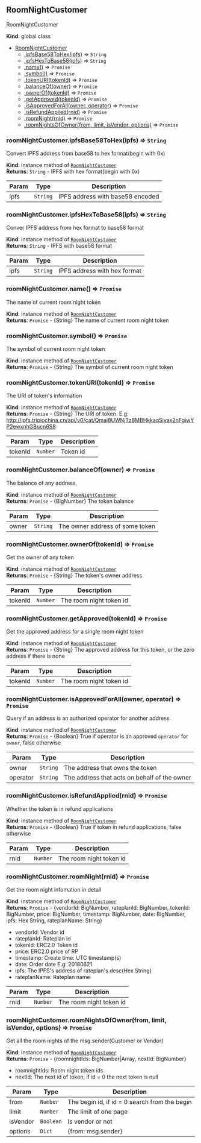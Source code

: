<a name="RoomNightCustomer"></a>

## RoomNightCustomer
RoomNightCustomer

**Kind**: global class  

* [RoomNightCustomer](#RoomNightCustomer)
    * [.ipfsBase58ToHex(ipfs)](#RoomNightCustomer+ipfsBase58ToHex) ⇒ <code>String</code>
    * [.ipfsHexToBase58(ipfs)](#RoomNightCustomer+ipfsHexToBase58) ⇒ <code>String</code>
    * [.name()](#RoomNightCustomer+name) ⇒ <code>Promise</code>
    * [.symbol()](#RoomNightCustomer+symbol) ⇒ <code>Promise</code>
    * [.tokenURI(tokenId)](#RoomNightCustomer+tokenURI) ⇒ <code>Promise</code>
    * [.balanceOf(owner)](#RoomNightCustomer+balanceOf) ⇒ <code>Promise</code>
    * [.ownerOf(tokenId)](#RoomNightCustomer+ownerOf) ⇒ <code>Promise</code>
    * [.getApproved(tokenId)](#RoomNightCustomer+getApproved) ⇒ <code>Promise</code>
    * [.isApprovedForAll(owner, operator)](#RoomNightCustomer+isApprovedForAll) ⇒ <code>Promise</code>
    * [.isRefundApplied(rnid)](#RoomNightCustomer+isRefundApplied) ⇒ <code>Promise</code>
    * [.roomNight(rnid)](#RoomNightCustomer+roomNight) ⇒ <code>Promise</code>
    * [.roomNightsOfOwner(from, limit, isVendor, options)](#RoomNightCustomer+roomNightsOfOwner) ⇒ <code>Promise</code>

<a name="RoomNightCustomer+ipfsBase58ToHex"></a>

### roomNightCustomer.ipfsBase58ToHex(ipfs) ⇒ <code>String</code>
Convert IPFS address from base58 to hex format(begin with 0x)

**Kind**: instance method of [<code>RoomNightCustomer</code>](#RoomNightCustomer)  
**Returns**: <code>String</code> - IPFS with hex format(begin with 0x)  

| Param | Type | Description |
| --- | --- | --- |
| ipfs | <code>String</code> | IPFS address with base58 encoded |

<a name="RoomNightCustomer+ipfsHexToBase58"></a>

### roomNightCustomer.ipfsHexToBase58(ipfs) ⇒ <code>String</code>
Conver IPFS address from hex format to base58 format

**Kind**: instance method of [<code>RoomNightCustomer</code>](#RoomNightCustomer)  
**Returns**: <code>String</code> - IPFS with base58 format  

| Param | Type | Description |
| --- | --- | --- |
| ipfs | <code>String</code> | IPFS address with hex format |

<a name="RoomNightCustomer+name"></a>

### roomNightCustomer.name() ⇒ <code>Promise</code>
The name of current room night token

**Kind**: instance method of [<code>RoomNightCustomer</code>](#RoomNightCustomer)  
**Returns**: <code>Promise</code> - {String} The name of current room night token  
<a name="RoomNightCustomer+symbol"></a>

### roomNightCustomer.symbol() ⇒ <code>Promise</code>
The symbol of current room night token

**Kind**: instance method of [<code>RoomNightCustomer</code>](#RoomNightCustomer)  
**Returns**: <code>Promise</code> - {String} The symbol of current room night token  
<a name="RoomNightCustomer+tokenURI"></a>

### roomNightCustomer.tokenURI(tokenId) ⇒ <code>Promise</code>
The URI of token's information

**Kind**: instance method of [<code>RoomNightCustomer</code>](#RoomNightCustomer)  
**Returns**: <code>Promise</code> - {String} The URI of token. E.g: http://ipfs.tripiochina.cn/api/v0/cat/Qmaj8UWNjTzBMBHkkaqSiyax2nFgiwYP2ewxnhGBucn6S8  

| Param | Type | Description |
| --- | --- | --- |
| tokenId | <code>Number</code> | Token id |

<a name="RoomNightCustomer+balanceOf"></a>

### roomNightCustomer.balanceOf(owner) ⇒ <code>Promise</code>
The balance of any address

**Kind**: instance method of [<code>RoomNightCustomer</code>](#RoomNightCustomer)  
**Returns**: <code>Promise</code> - {BigNumber} The token balance  

| Param | Type | Description |
| --- | --- | --- |
| owner | <code>String</code> | The owner address of some token |

<a name="RoomNightCustomer+ownerOf"></a>

### roomNightCustomer.ownerOf(tokenId) ⇒ <code>Promise</code>
Get the owner of any token

**Kind**: instance method of [<code>RoomNightCustomer</code>](#RoomNightCustomer)  
**Returns**: <code>Promise</code> - {String} The token's owner address  

| Param | Type | Description |
| --- | --- | --- |
| tokenId | <code>Number</code> | The room night token id |

<a name="RoomNightCustomer+getApproved"></a>

### roomNightCustomer.getApproved(tokenId) ⇒ <code>Promise</code>
Get the approved address for a single room night token

**Kind**: instance method of [<code>RoomNightCustomer</code>](#RoomNightCustomer)  
**Returns**: <code>Promise</code> - {String} The approved address for this token, or the zero address if there is none  

| Param | Type | Description |
| --- | --- | --- |
| tokenId | <code>Number</code> | The room night token id |

<a name="RoomNightCustomer+isApprovedForAll"></a>

### roomNightCustomer.isApprovedForAll(owner, operator) ⇒ <code>Promise</code>
Query if an address is an authorized operator for another address

**Kind**: instance method of [<code>RoomNightCustomer</code>](#RoomNightCustomer)  
**Returns**: <code>Promise</code> - {Boolean} True if operator is an approved `operator` for `owner`, false otherwise  

| Param | Type | Description |
| --- | --- | --- |
| owner | <code>String</code> | The address that owns the token |
| operator | <code>String</code> | The address that acts on behalf of the owner |

<a name="RoomNightCustomer+isRefundApplied"></a>

### roomNightCustomer.isRefundApplied(rnid) ⇒ <code>Promise</code>
Whether the token is in refund applications

**Kind**: instance method of [<code>RoomNightCustomer</code>](#RoomNightCustomer)  
**Returns**: <code>Promise</code> - {Boolean} True if token in refund applications, false otherwise  

| Param | Type | Description |
| --- | --- | --- |
| rnid | <code>Number</code> | The room night token id |

<a name="RoomNightCustomer+roomNight"></a>

### roomNightCustomer.roomNight(rnid) ⇒ <code>Promise</code>
Get the room night infomation in detail

**Kind**: instance method of [<code>RoomNightCustomer</code>](#RoomNightCustomer)  
**Returns**: <code>Promise</code> - {vendorId: BigNumber, rateplanId: BigNumber, tokenId: BigNumber, price: BigNumber, timestamp: BigNumber, date: BigNumber, ipfs: Hex String, rateplanName: String}
* vendorId: Vendor id
* rateplanId: Rateplan id
* tokenId: ERC2.0 Token id
* price: ERC2.0 price of RP
* timestamp: Create time: UTC timestamp(s)
* date: Order date E.g: 20180621
* ipfs: The IPFS's address of rateplan's desc(Hex String)
* rateplanName: Rateplan name  

| Param | Type | Description |
| --- | --- | --- |
| rnid | <code>Number</code> | The room night token id |

<a name="RoomNightCustomer+roomNightsOfOwner"></a>

### roomNightCustomer.roomNightsOfOwner(from, limit, isVendor, options) ⇒ <code>Promise</code>
Get all the room nights of the msg.sender(Customer or Vendor)

**Kind**: instance method of [<code>RoomNightCustomer</code>](#RoomNightCustomer)  
**Returns**: <code>Promise</code> - {roomnightIds: BigNumber|Array, nextId: BigNumber}
* roomnightIds: Room night token ids
* nextId: The next id of token, if id = 0 the next token is null  

| Param | Type | Description |
| --- | --- | --- |
| from | <code>Number</code> | The begin id, if id = 0 search from the begin |
| limit | <code>Number</code> | The limit of one page |
| isVendor | <code>Boolean</code> | Is vendor or not |
| options | <code>Dict</code> | {from: msg.sender} |

